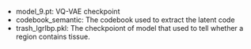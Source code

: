   * model_9.pt: VQ-VAE checkpoint
  * codebook_semantic: The codebook used to extract the latent code
  * trash_lgrlbp.pkl: The checkpoiont of model that used to tell whether a region contains tissue.
